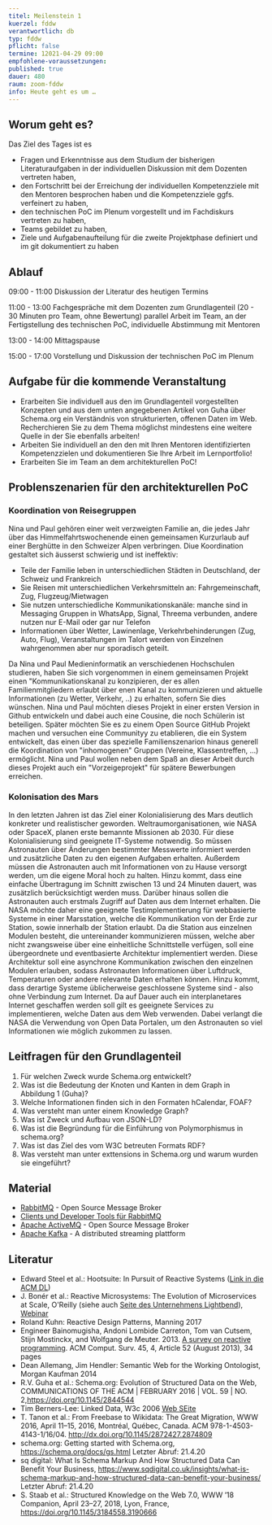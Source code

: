 ```yaml
---
titel: Meilenstein 1
kuerzel: fddw
verantwortlich: db
typ: fddw
pflicht: false
termine: 12021-04-29 09:00
empfohlene-voraussetzungen: 
published: true
dauer: 480
raum: zoom-fddw
info: Heute geht es um …
---
```


## Worum geht es?
Das Ziel des Tages ist es
- Fragen und Erkenntnisse aus dem Studium der bisherigen Literaturaufgaben in der individuellen Diskussion mit dem Dozenten vertreten haben,
- den Fortschritt bei der Erreichung der individuellen Kompetenzziele mit den Mentoren besprochen haben und die Kompetenzziele ggfs. verfeinert zu haben,
- den technischen PoC im Plenum vorgestellt und im Fachdiskurs vertreten zu haben,
- Teams gebildet zu haben,  
- Ziele und Aufgabenaufteilung für die zweite Projektphase definiert und im git dokumentiert zu haben

## Ablauf
09:00 - 11:00 Diskussion der Literatur des heutigen Termins

11:00 - 13:00 Fachgespräche mit dem Dozenten zum Grundlagenteil (20 - 30 Minuten pro Team, ohne Bewertung) 
parallel Arbeit im Team, an der Fertigstellung des technischen PoC, individuelle Abstimmung mit Mentoren

13:00 - 14:00 Mittagspause

15:00 - 17:00 Vorstellung und Diskussion der technischen PoC im Plenum

## Aufgabe für die kommende Veranstaltung
- Erarbeiten Sie individuell aus den im Grundlagenteil vorgestellten Konzepten und aus dem unten angegebenen Artikel von Guha über Schema.org ein Verständnis von strukturierten, offenen Daten im Web. Recherchieren Sie zu dem Thema möglichst mindestens eine weitere Quelle in der Sie ebenfalls arbeiten! 
- Arbeiten Sie individuell an den den mit Ihren Mentoren identifizierten Kompetenzzielen und dokumentieren Sie Ihre Arbeit im Lernportfolio!
- Erarbeiten Sie im Team an dem architekturellen PoC!

## Problenszenarien für den architekturellen PoC

### Koordination von Reisegruppen
Nina und Paul gehören einer weit verzweigten Familie an, die jedes Jahr über das Himmelfahrtswochenende einen gemeinsamen Kurzurlaub auf einer Berghütte in den Schweizer Alpen verbringen. Diue Koordination gestaltet sich äusserst schwierig und ist ineffektiv:

- Teile der Familie leben in unterschiedlichen Städten in Deutschland, der Schweiz und Frankreich
- Sie Reisen mit unterschiedlichen Verkehrsmitteln an: Fahrgemeinschaft, Zug, Flugzeug/Mietwagen
- Sie nutzen unterschiedliche Kommunikationskanäle: manche sind in Messaging Gruppen in WhatsApp, Signal, Threema verbunden, andere nutzen nur E-Mail oder gar nur Telefon
- Informationen über Wetter, Lawinenlage, Verkehrbehinderungen (Zug, Auto, Flug), Veranstaltungen im Talort werden von Einzelnen wahrgenommen aber nur sporadisch geteilt.

Da Nina und Paul Medieninformatik an verschiedenen Hochschulen studieren, haben Sie sich vorgenommen in einem gemeinsamen Projekt einen "Kommunikationskanal zu konzipieren, der es allen Familienmitgliedern erlaubt über enen Kanal zu kommunizieren und aktuelle Informationen (zu Wetter, Verkehr, ..) zu erhalten, sofern Sie dies wünschen.
Nina und Paul möchten dieses Projekt in einer ersten Version in Github entwickeln und dabei auch eine Cousine, die noch Schülerin ist beteiligen. Später möchten Sie es zu einem Open Source GitHub Projekt machen und versuchen eine Communityy zu etablieren, die ein System entwickelt, das einen über das spezielle Familienszenarion hinaus generell die Koordination von "inhomogenen" Gruppen (Vereine, Klassentreffen, ...) ermöglicht. Nina und Paul wollen neben dem Spaß an dieser Arbeit durch dieses Projekt auch ein "Vorzeigeprojekt" für spätere Bewerbungen erreichen.

### Kolonisation des Mars

In den letzten Jahren ist das Ziel einer Kolonialisierung des Mars deutlich konkreter und realistischer geworden. Weltraumorganisationen, wie NASA oder SpaceX, planen erste bemannte Missionen ab 2030.
Für diese Kolonialisierung sind geeignete IT-Systeme notwendig. So müssen Astronauten über Änderungen bestimmter Messwerte informiert werden und zusätzliche Daten zu den eigenen Aufgaben erhalten. Außerdem müssen die Astronauten auch mit Informationen von zu Hause versorgt werden, um die eigene Moral hoch zu halten. Hinzu kommt, dass eine einfache Übertragung im Schnitt zwischen 13 und 24 Minuten dauert, was zusätzlich berücksichtigt werden muss. Darüber hinaus sollen die Astronauten auch erstmals Zugriff auf Daten aus dem Internet erhalten.
Die NASA möchte daher eine geeignete Testimplementierung für webbasierte Systeme in einer Marsstation, welche die Kommunikation von der Erde zur Station, sowie innerhalb der Station erlaubt. Da die Station aus einzelnen Modulen besteht, die untereinander kommunizieren müssen, welche aber nicht zwangsweise über eine einheitliche Schnittstelle verfügen, soll eine übergeordnete und eventbasierte Architektur implementiert werden. Diese Architektur soll eine asynchrone Kommunikation zwischen den einzelnen Modulen erlauben, sodass Astronauten Informationen über Luftdruck, Temperaturen oder andere relevante Daten erhalten können.
Hinzu kommt, dass derartige Systeme üblicherweise geschlossene Systeme sind - also ohne Verbindung zum Internet. Da auf Dauer auch ein interplanetares Internet geschaffen werden soll gilt es geeignete Services zu implementieren, welche Daten aus dem Web verwenden. Dabei verlangt die NASA die Verwendung von Open Data Portalen, um den Astronauten so viel Informationen wie möglich zukommen zu lassen.

## Leitfragen für den Grundlagenteil

1. Für welchen Zweck wurde Schema.org entwickelt?
2. Was ist die Bedeutung der Knoten und Kanten in dem Graph in Abbildung 1  (Guha)?
3. Welche Informationen finden sich in den Formaten hCalendar, FOAF?
4. Was versteht man unter einem Knowledge Graph?
5. Was ist Zweck und Aufbau von JSON-LD?
6. Was ist die Begründung für die Einführung von Polymorphismus in schema.org?
7. Was ist das Ziel des vom W3C betreuten Formats RDF?
8. Was versteht man unter exttensions in Schema.org und warum wurden sie eingeführt?

## Material
- [RabbitMQ](https://www.rabbitmq.com/) - Open Source Message Broker
- [Clients und Developer Tools für RabbitMQ](https://www.rabbitmq.com/devtools.html)
- [Apache ActiveMQ](https://github.com/apache/activemq) - Open Source Message Broker
- [Apache Kafka](http://kafka.apache.org/) - A distributed streaming plattform

## Literatur
- Edward Steel et al.: Hootsuite: In Pursuit of Reactive Systems ([Link in die ACM DL](https://dlnext.acm.org/doi/abs/10.1145/3121437.3131240))
- J. Bonér et al.: Reactive Microsystems: The Evolution of Microservices at Scale, O'Reilly (siehe auch [Seite des Unternehmens Lightbend](https://www.lightbend.com/ebooks/reactive-microsystems-evolution-of-microservices-scalability-oreilly)), [Webinar](https://on.acm.org/c/acm-learning-webinars)
- Roland Kuhn: Reactive Design Patterns, Manning 2017
- Engineer Bainomugisha, Andoni Lombide Carreton, Tom van Cutsem, Stijn Mostinckx, and Wolfgang de Meuter. 2013. [A survey on reactive programming](http://dx.doi.org/10.1145/2501654.2501666). ACM Comput. Surv. 45, 4, Article 52 (August 2013), 34 pages
- Dean Allemang, Jim Hendler: Semantic Web for the Working Ontologist, Morgan Kaufman 2014
- R.V. Guha et al.: Schema.org: Evolution of Structured Data on the Web, COMMUNICATIONS OF THE ACM | FEBRUARY 2016 | VOL. 59 | NO. 2,https://doi.org/10.1145/2844544
- Tim Berners-Lee: Linked Data, W3c 2006 [Web SEite](https://www.w3.org/DesignIssues/LinkedData)
- T. Tanon et al.: From Freebase to Wikidata: The Great Migration, WWW 2016, April 11–15, 2016, Montréal, Québec, Canada.
ACM 978-1-4503-4143-1/16/04. http://dx.doi.org/10.1145/2872427.2874809
- schema.org: Getting started with Schema.org, https://schema.org/docs/gs.html Letzter Abruf: 21.4.20
- sq digital: What Is Schema Markup And How Structured Data Can Benefit Your Business, https://www.sqdigital.co.uk/insights/what-is-schema-markup-and-how-structured-data-can-benefit-your-business/ Letzter Abruf: 21.4.20
- S. Staab et al.: Structured Knowledge on the Web 7.0, WWW ’18 Companion, April 23–27, 2018, Lyon, France, https://doi.org/10.1145/3184558.3190666



